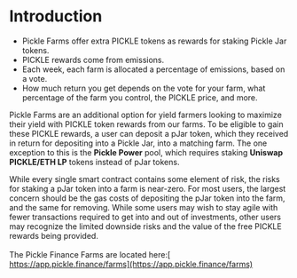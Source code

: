 # Introduction



* Pickle Farms offer extra PICKLE tokens as rewards for staking Pickle Jar tokens.
* PICKLE rewards come from emissions.
* Each week, each farm is allocated a percentage of emissions, based on a vote.
* How much return you get depends on the vote for your farm, what percentage of the farm you control, the PICKLE price, and more.&#x20;

Pickle Farms are an additional option for yield farmers looking to maximize their yield with PICKLE token rewards from our farms. To be eligible to gain these PICKLE rewards, a user can deposit a pJar token, which they received in return for depositing into a Pickle Jar, into a matching farm.  The one exception to this is the **Pickle Power** pool, which requires staking **Uniswap PICKLE/ETH LP** tokens instead of pJar tokens.&#x20;

While every single smart contract contains some element of risk, the risks for staking a pJar token into a farm is near-zero. For most users, the largest concern should be the gas costs of depositing the pJar token into the farm, and the same for removing. While some users may wish to stay agile with fewer transactions required to get into and out of investments, other users may recognize the limited downside risks and the value of the free PICKLE rewards being provided.\
&#x20;\
The Pickle Finance Farms are located here:[ https://app.pickle.finance/farms](https://app.pickle.finance/farms)
